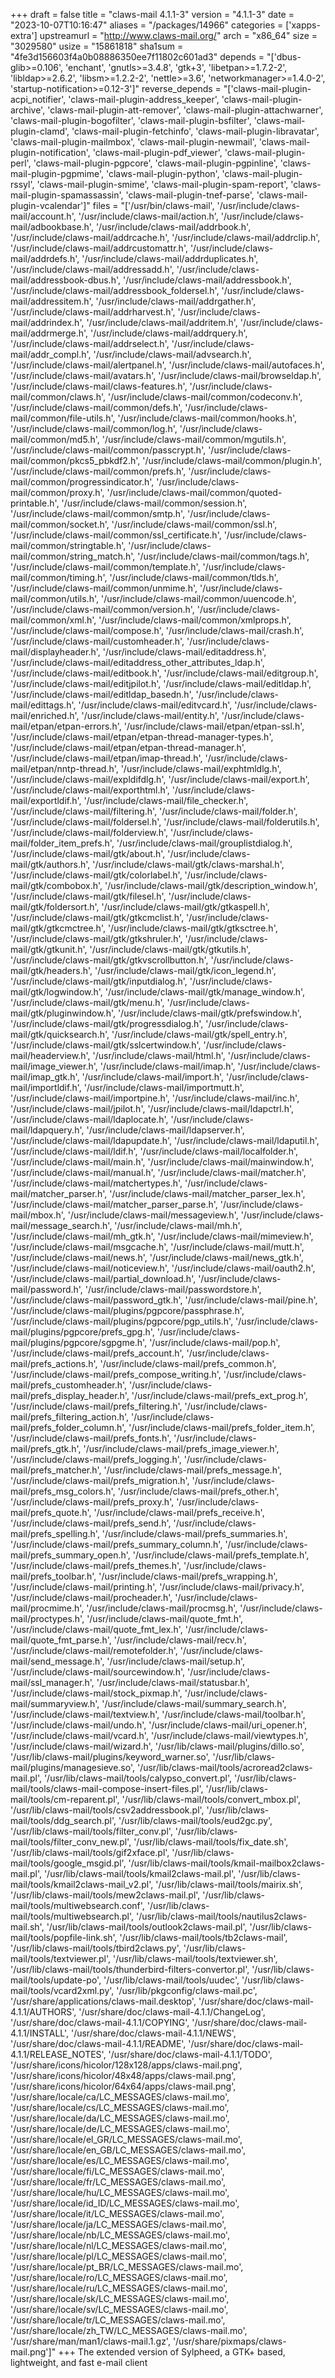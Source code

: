 +++
draft = false
title = "claws-mail 4.1.1-3"
version = "4.1.1-3"
date = "2023-10-07T10:16:47"
aliases = "/packages/14966"
categories = ['xapps-extra']
upstreamurl = "http://www.claws-mail.org/"
arch = "x86_64"
size = "3029580"
usize = "15861818"
sha1sum = "4fe3d156603f4a0b08886350ee7f11802c601ad3"
depends = "['dbus-glib>=0.106', 'enchant', 'gnutls>=3.4.8', 'gtk+3', 'libetpan>=1.7.2-2', 'libldap>=2.6.2', 'libsm>=1.2.2-2', 'nettle>=3.6', 'networkmanager>=1.4.0-2', 'startup-notification>=0.12-3']"
reverse_depends = "['claws-mail-plugin-acpi_notifier', 'claws-mail-plugin-address_keeper', 'claws-mail-plugin-archive', 'claws-mail-plugin-att-remover', 'claws-mail-plugin-attachwarner', 'claws-mail-plugin-bogofilter', 'claws-mail-plugin-bsfilter', 'claws-mail-plugin-clamd', 'claws-mail-plugin-fetchinfo', 'claws-mail-plugin-libravatar', 'claws-mail-plugin-mailmbox', 'claws-mail-plugin-newmail', 'claws-mail-plugin-notification', 'claws-mail-plugin-pdf_viewer', 'claws-mail-plugin-perl', 'claws-mail-plugin-pgpcore', 'claws-mail-plugin-pgpinline', 'claws-mail-plugin-pgpmime', 'claws-mail-plugin-python', 'claws-mail-plugin-rssyl', 'claws-mail-plugin-smime', 'claws-mail-plugin-spam-report', 'claws-mail-plugin-spamassassin', 'claws-mail-plugin-tnef-parse', 'claws-mail-plugin-vcalendar']"
files = "['/usr/bin/claws-mail', '/usr/include/claws-mail/account.h', '/usr/include/claws-mail/action.h', '/usr/include/claws-mail/adbookbase.h', '/usr/include/claws-mail/addrbook.h', '/usr/include/claws-mail/addrcache.h', '/usr/include/claws-mail/addrclip.h', '/usr/include/claws-mail/addrcustomattr.h', '/usr/include/claws-mail/addrdefs.h', '/usr/include/claws-mail/addrduplicates.h', '/usr/include/claws-mail/addressadd.h', '/usr/include/claws-mail/addressbook-dbus.h', '/usr/include/claws-mail/addressbook.h', '/usr/include/claws-mail/addressbook_foldersel.h', '/usr/include/claws-mail/addressitem.h', '/usr/include/claws-mail/addrgather.h', '/usr/include/claws-mail/addrharvest.h', '/usr/include/claws-mail/addrindex.h', '/usr/include/claws-mail/addritem.h', '/usr/include/claws-mail/addrmerge.h', '/usr/include/claws-mail/addrquery.h', '/usr/include/claws-mail/addrselect.h', '/usr/include/claws-mail/addr_compl.h', '/usr/include/claws-mail/advsearch.h', '/usr/include/claws-mail/alertpanel.h', '/usr/include/claws-mail/autofaces.h', '/usr/include/claws-mail/avatars.h', '/usr/include/claws-mail/browseldap.h', '/usr/include/claws-mail/claws-features.h', '/usr/include/claws-mail/common/claws.h', '/usr/include/claws-mail/common/codeconv.h', '/usr/include/claws-mail/common/defs.h', '/usr/include/claws-mail/common/file-utils.h', '/usr/include/claws-mail/common/hooks.h', '/usr/include/claws-mail/common/log.h', '/usr/include/claws-mail/common/md5.h', '/usr/include/claws-mail/common/mgutils.h', '/usr/include/claws-mail/common/passcrypt.h', '/usr/include/claws-mail/common/pkcs5_pbkdf2.h', '/usr/include/claws-mail/common/plugin.h', '/usr/include/claws-mail/common/prefs.h', '/usr/include/claws-mail/common/progressindicator.h', '/usr/include/claws-mail/common/proxy.h', '/usr/include/claws-mail/common/quoted-printable.h', '/usr/include/claws-mail/common/session.h', '/usr/include/claws-mail/common/smtp.h', '/usr/include/claws-mail/common/socket.h', '/usr/include/claws-mail/common/ssl.h', '/usr/include/claws-mail/common/ssl_certificate.h', '/usr/include/claws-mail/common/stringtable.h', '/usr/include/claws-mail/common/string_match.h', '/usr/include/claws-mail/common/tags.h', '/usr/include/claws-mail/common/template.h', '/usr/include/claws-mail/common/timing.h', '/usr/include/claws-mail/common/tlds.h', '/usr/include/claws-mail/common/unmime.h', '/usr/include/claws-mail/common/utils.h', '/usr/include/claws-mail/common/uuencode.h', '/usr/include/claws-mail/common/version.h', '/usr/include/claws-mail/common/xml.h', '/usr/include/claws-mail/common/xmlprops.h', '/usr/include/claws-mail/compose.h', '/usr/include/claws-mail/crash.h', '/usr/include/claws-mail/customheader.h', '/usr/include/claws-mail/displayheader.h', '/usr/include/claws-mail/editaddress.h', '/usr/include/claws-mail/editaddress_other_attributes_ldap.h', '/usr/include/claws-mail/editbook.h', '/usr/include/claws-mail/editgroup.h', '/usr/include/claws-mail/editjpilot.h', '/usr/include/claws-mail/editldap.h', '/usr/include/claws-mail/editldap_basedn.h', '/usr/include/claws-mail/edittags.h', '/usr/include/claws-mail/editvcard.h', '/usr/include/claws-mail/enriched.h', '/usr/include/claws-mail/entity.h', '/usr/include/claws-mail/etpan/etpan-errors.h', '/usr/include/claws-mail/etpan/etpan-ssl.h', '/usr/include/claws-mail/etpan/etpan-thread-manager-types.h', '/usr/include/claws-mail/etpan/etpan-thread-manager.h', '/usr/include/claws-mail/etpan/imap-thread.h', '/usr/include/claws-mail/etpan/nntp-thread.h', '/usr/include/claws-mail/exphtmldlg.h', '/usr/include/claws-mail/expldifdlg.h', '/usr/include/claws-mail/export.h', '/usr/include/claws-mail/exporthtml.h', '/usr/include/claws-mail/exportldif.h', '/usr/include/claws-mail/file_checker.h', '/usr/include/claws-mail/filtering.h', '/usr/include/claws-mail/folder.h', '/usr/include/claws-mail/foldersel.h', '/usr/include/claws-mail/folderutils.h', '/usr/include/claws-mail/folderview.h', '/usr/include/claws-mail/folder_item_prefs.h', '/usr/include/claws-mail/grouplistdialog.h', '/usr/include/claws-mail/gtk/about.h', '/usr/include/claws-mail/gtk/authors.h', '/usr/include/claws-mail/gtk/claws-marshal.h', '/usr/include/claws-mail/gtk/colorlabel.h', '/usr/include/claws-mail/gtk/combobox.h', '/usr/include/claws-mail/gtk/description_window.h', '/usr/include/claws-mail/gtk/filesel.h', '/usr/include/claws-mail/gtk/foldersort.h', '/usr/include/claws-mail/gtk/gtkaspell.h', '/usr/include/claws-mail/gtk/gtkcmclist.h', '/usr/include/claws-mail/gtk/gtkcmctree.h', '/usr/include/claws-mail/gtk/gtksctree.h', '/usr/include/claws-mail/gtk/gtkshruler.h', '/usr/include/claws-mail/gtk/gtkunit.h', '/usr/include/claws-mail/gtk/gtkutils.h', '/usr/include/claws-mail/gtk/gtkvscrollbutton.h', '/usr/include/claws-mail/gtk/headers.h', '/usr/include/claws-mail/gtk/icon_legend.h', '/usr/include/claws-mail/gtk/inputdialog.h', '/usr/include/claws-mail/gtk/logwindow.h', '/usr/include/claws-mail/gtk/manage_window.h', '/usr/include/claws-mail/gtk/menu.h', '/usr/include/claws-mail/gtk/pluginwindow.h', '/usr/include/claws-mail/gtk/prefswindow.h', '/usr/include/claws-mail/gtk/progressdialog.h', '/usr/include/claws-mail/gtk/quicksearch.h', '/usr/include/claws-mail/gtk/spell_entry.h', '/usr/include/claws-mail/gtk/sslcertwindow.h', '/usr/include/claws-mail/headerview.h', '/usr/include/claws-mail/html.h', '/usr/include/claws-mail/image_viewer.h', '/usr/include/claws-mail/imap.h', '/usr/include/claws-mail/imap_gtk.h', '/usr/include/claws-mail/import.h', '/usr/include/claws-mail/importldif.h', '/usr/include/claws-mail/importmutt.h', '/usr/include/claws-mail/importpine.h', '/usr/include/claws-mail/inc.h', '/usr/include/claws-mail/jpilot.h', '/usr/include/claws-mail/ldapctrl.h', '/usr/include/claws-mail/ldaplocate.h', '/usr/include/claws-mail/ldapquery.h', '/usr/include/claws-mail/ldapserver.h', '/usr/include/claws-mail/ldapupdate.h', '/usr/include/claws-mail/ldaputil.h', '/usr/include/claws-mail/ldif.h', '/usr/include/claws-mail/localfolder.h', '/usr/include/claws-mail/main.h', '/usr/include/claws-mail/mainwindow.h', '/usr/include/claws-mail/manual.h', '/usr/include/claws-mail/matcher.h', '/usr/include/claws-mail/matchertypes.h', '/usr/include/claws-mail/matcher_parser.h', '/usr/include/claws-mail/matcher_parser_lex.h', '/usr/include/claws-mail/matcher_parser_parse.h', '/usr/include/claws-mail/mbox.h', '/usr/include/claws-mail/messageview.h', '/usr/include/claws-mail/message_search.h', '/usr/include/claws-mail/mh.h', '/usr/include/claws-mail/mh_gtk.h', '/usr/include/claws-mail/mimeview.h', '/usr/include/claws-mail/msgcache.h', '/usr/include/claws-mail/mutt.h', '/usr/include/claws-mail/news.h', '/usr/include/claws-mail/news_gtk.h', '/usr/include/claws-mail/noticeview.h', '/usr/include/claws-mail/oauth2.h', '/usr/include/claws-mail/partial_download.h', '/usr/include/claws-mail/password.h', '/usr/include/claws-mail/passwordstore.h', '/usr/include/claws-mail/password_gtk.h', '/usr/include/claws-mail/pine.h', '/usr/include/claws-mail/plugins/pgpcore/passphrase.h', '/usr/include/claws-mail/plugins/pgpcore/pgp_utils.h', '/usr/include/claws-mail/plugins/pgpcore/prefs_gpg.h', '/usr/include/claws-mail/plugins/pgpcore/sgpgme.h', '/usr/include/claws-mail/pop.h', '/usr/include/claws-mail/prefs_account.h', '/usr/include/claws-mail/prefs_actions.h', '/usr/include/claws-mail/prefs_common.h', '/usr/include/claws-mail/prefs_compose_writing.h', '/usr/include/claws-mail/prefs_customheader.h', '/usr/include/claws-mail/prefs_display_header.h', '/usr/include/claws-mail/prefs_ext_prog.h', '/usr/include/claws-mail/prefs_filtering.h', '/usr/include/claws-mail/prefs_filtering_action.h', '/usr/include/claws-mail/prefs_folder_column.h', '/usr/include/claws-mail/prefs_folder_item.h', '/usr/include/claws-mail/prefs_fonts.h', '/usr/include/claws-mail/prefs_gtk.h', '/usr/include/claws-mail/prefs_image_viewer.h', '/usr/include/claws-mail/prefs_logging.h', '/usr/include/claws-mail/prefs_matcher.h', '/usr/include/claws-mail/prefs_message.h', '/usr/include/claws-mail/prefs_migration.h', '/usr/include/claws-mail/prefs_msg_colors.h', '/usr/include/claws-mail/prefs_other.h', '/usr/include/claws-mail/prefs_proxy.h', '/usr/include/claws-mail/prefs_quote.h', '/usr/include/claws-mail/prefs_receive.h', '/usr/include/claws-mail/prefs_send.h', '/usr/include/claws-mail/prefs_spelling.h', '/usr/include/claws-mail/prefs_summaries.h', '/usr/include/claws-mail/prefs_summary_column.h', '/usr/include/claws-mail/prefs_summary_open.h', '/usr/include/claws-mail/prefs_template.h', '/usr/include/claws-mail/prefs_themes.h', '/usr/include/claws-mail/prefs_toolbar.h', '/usr/include/claws-mail/prefs_wrapping.h', '/usr/include/claws-mail/printing.h', '/usr/include/claws-mail/privacy.h', '/usr/include/claws-mail/procheader.h', '/usr/include/claws-mail/procmime.h', '/usr/include/claws-mail/procmsg.h', '/usr/include/claws-mail/proctypes.h', '/usr/include/claws-mail/quote_fmt.h', '/usr/include/claws-mail/quote_fmt_lex.h', '/usr/include/claws-mail/quote_fmt_parse.h', '/usr/include/claws-mail/recv.h', '/usr/include/claws-mail/remotefolder.h', '/usr/include/claws-mail/send_message.h', '/usr/include/claws-mail/setup.h', '/usr/include/claws-mail/sourcewindow.h', '/usr/include/claws-mail/ssl_manager.h', '/usr/include/claws-mail/statusbar.h', '/usr/include/claws-mail/stock_pixmap.h', '/usr/include/claws-mail/summaryview.h', '/usr/include/claws-mail/summary_search.h', '/usr/include/claws-mail/textview.h', '/usr/include/claws-mail/toolbar.h', '/usr/include/claws-mail/undo.h', '/usr/include/claws-mail/uri_opener.h', '/usr/include/claws-mail/vcard.h', '/usr/include/claws-mail/viewtypes.h', '/usr/include/claws-mail/wizard.h', '/usr/lib/claws-mail/plugins/dillo.so', '/usr/lib/claws-mail/plugins/keyword_warner.so', '/usr/lib/claws-mail/plugins/managesieve.so', '/usr/lib/claws-mail/tools/acroread2claws-mail.pl', '/usr/lib/claws-mail/tools/calypso_convert.pl', '/usr/lib/claws-mail/tools/claws-mail-compose-insert-files.pl', '/usr/lib/claws-mail/tools/cm-reparent.pl', '/usr/lib/claws-mail/tools/convert_mbox.pl', '/usr/lib/claws-mail/tools/csv2addressbook.pl', '/usr/lib/claws-mail/tools/ddg_search.pl', '/usr/lib/claws-mail/tools/eud2gc.py', '/usr/lib/claws-mail/tools/filter_conv.pl', '/usr/lib/claws-mail/tools/filter_conv_new.pl', '/usr/lib/claws-mail/tools/fix_date.sh', '/usr/lib/claws-mail/tools/gif2xface.pl', '/usr/lib/claws-mail/tools/google_msgid.pl', '/usr/lib/claws-mail/tools/kmail-mailbox2claws-mail.pl', '/usr/lib/claws-mail/tools/kmail2claws-mail.pl', '/usr/lib/claws-mail/tools/kmail2claws-mail_v2.pl', '/usr/lib/claws-mail/tools/mairix.sh', '/usr/lib/claws-mail/tools/mew2claws-mail.pl', '/usr/lib/claws-mail/tools/multiwebsearch.conf', '/usr/lib/claws-mail/tools/multiwebsearch.pl', '/usr/lib/claws-mail/tools/nautilus2claws-mail.sh', '/usr/lib/claws-mail/tools/outlook2claws-mail.pl', '/usr/lib/claws-mail/tools/popfile-link.sh', '/usr/lib/claws-mail/tools/tb2claws-mail', '/usr/lib/claws-mail/tools/tbird2claws.py', '/usr/lib/claws-mail/tools/textviewer.pl', '/usr/lib/claws-mail/tools/textviewer.sh', '/usr/lib/claws-mail/tools/thunderbird-filters-convertor.pl', '/usr/lib/claws-mail/tools/update-po', '/usr/lib/claws-mail/tools/uudec', '/usr/lib/claws-mail/tools/vcard2xml.py', '/usr/lib/pkgconfig/claws-mail.pc', '/usr/share/applications/claws-mail.desktop', '/usr/share/doc/claws-mail-4.1.1/AUTHORS', '/usr/share/doc/claws-mail-4.1.1/ChangeLog', '/usr/share/doc/claws-mail-4.1.1/COPYING', '/usr/share/doc/claws-mail-4.1.1/INSTALL', '/usr/share/doc/claws-mail-4.1.1/NEWS', '/usr/share/doc/claws-mail-4.1.1/README', '/usr/share/doc/claws-mail-4.1.1/RELEASE_NOTES', '/usr/share/doc/claws-mail-4.1.1/TODO', '/usr/share/icons/hicolor/128x128/apps/claws-mail.png', '/usr/share/icons/hicolor/48x48/apps/claws-mail.png', '/usr/share/icons/hicolor/64x64/apps/claws-mail.png', '/usr/share/locale/ca/LC_MESSAGES/claws-mail.mo', '/usr/share/locale/cs/LC_MESSAGES/claws-mail.mo', '/usr/share/locale/da/LC_MESSAGES/claws-mail.mo', '/usr/share/locale/de/LC_MESSAGES/claws-mail.mo', '/usr/share/locale/el_GR/LC_MESSAGES/claws-mail.mo', '/usr/share/locale/en_GB/LC_MESSAGES/claws-mail.mo', '/usr/share/locale/es/LC_MESSAGES/claws-mail.mo', '/usr/share/locale/fi/LC_MESSAGES/claws-mail.mo', '/usr/share/locale/fr/LC_MESSAGES/claws-mail.mo', '/usr/share/locale/hu/LC_MESSAGES/claws-mail.mo', '/usr/share/locale/id_ID/LC_MESSAGES/claws-mail.mo', '/usr/share/locale/it/LC_MESSAGES/claws-mail.mo', '/usr/share/locale/ja/LC_MESSAGES/claws-mail.mo', '/usr/share/locale/nb/LC_MESSAGES/claws-mail.mo', '/usr/share/locale/nl/LC_MESSAGES/claws-mail.mo', '/usr/share/locale/pl/LC_MESSAGES/claws-mail.mo', '/usr/share/locale/pt_BR/LC_MESSAGES/claws-mail.mo', '/usr/share/locale/ro/LC_MESSAGES/claws-mail.mo', '/usr/share/locale/ru/LC_MESSAGES/claws-mail.mo', '/usr/share/locale/sk/LC_MESSAGES/claws-mail.mo', '/usr/share/locale/sv/LC_MESSAGES/claws-mail.mo', '/usr/share/locale/tr/LC_MESSAGES/claws-mail.mo', '/usr/share/locale/zh_TW/LC_MESSAGES/claws-mail.mo', '/usr/share/man/man1/claws-mail.1.gz', '/usr/share/pixmaps/claws-mail.png']"
+++
The extended version of Sylpheed, a GTK+ based, lightweight, and fast e-mail client